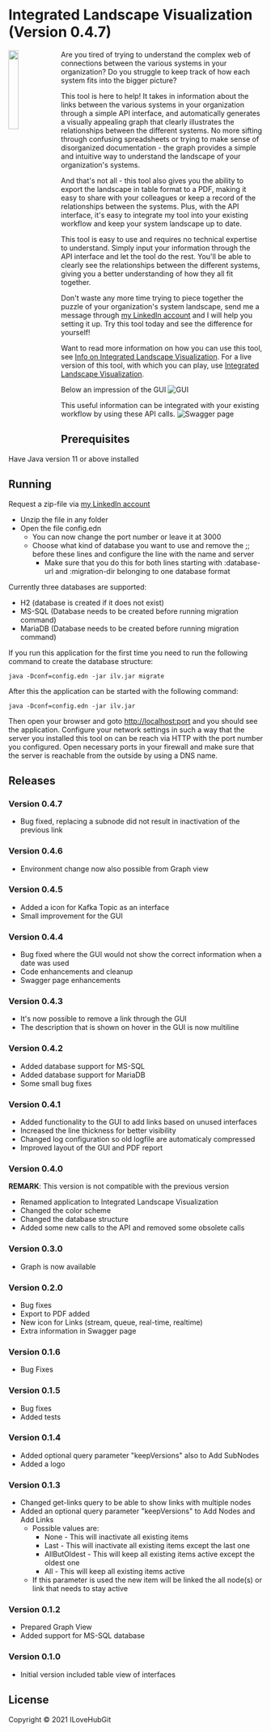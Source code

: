 # Integrated Landscape Visualization (Version 0.4.7)

<img src="resources/public/img/ilv-logo.svg" width="20%" align="left"/>

Are you tired of trying to understand the complex web of connections between the various systems in your organization? Do you struggle to keep track of how each system fits into the bigger picture?

This tool is here to help! It takes in information about the links between the various systems in your organization through a simple API interface, and automatically generates a visually appealing graph that clearly illustrates the relationships between the different systems. No more sifting through confusing spreadsheets or trying to make sense of disorganized documentation - the graph provides a simple and intuitive way to understand the landscape of your organization's systems.

And that's not all - this tool also gives you the ability to export the landscape in table format to a PDF, making it easy to share with your colleagues or keep a record of the relationships between the systems. Plus, with the API interface, it's easy to integrate my tool into your existing workflow and keep your system landscape up to date.

This tool is easy to use and requires no technical expertise to understand. Simply input your information through the API interface and let the tool do the rest. You'll be able to clearly see the relationships between the different systems, giving you a better understanding of how they all fit together.

Don't waste any more time trying to piece together the puzzle of your organization's system landscape, send me a message through [my LinkedIn account][1] and I will help you setting it up. Try this tool today and see the difference for yourself!

Want to read more information on how you can use this tool, see [Info on Integrated Landscape Visualization][2]. For a live version of this tool, with which you can play, use [Integrated Landscape Visualization][3].

Below an impression of the GUI
![GUI][screen-graph]

This useful information can be integrated with your existing workflow by using these API calls.
![Swagger page][screen-swagger]

## Prerequisites

Have Java version 11 or above installed

## Running

Request a zip-file via [my LinkedIn account][1]

- Unzip the file in any folder
- Open the file config.edn
  - You can now change the port number or leave it at 3000
  - Choose what kind of database you want to use and remove the ;; before these lines and configure the line with the name and server
    - Make sure that you do this for both lines starting with :database-url and :migration-dir belonging to one database format

Currently three databases are supported:

- H2 (database is created if it does not exist)
- MS-SQL (Database needs to be created before running migration command)
- MariaDB (Database needs to be created before running migration command)

If you run this application for the first time you need to run the following command to create the database structure:

    java -Dconf=config.edn -jar ilv.jar migrate

After this the application can be started with the following command:

    java -Dconf=config.edn -jar ilv.jar

Then open your browser and goto <http://localhost:port> and you should see the application. Configure your network settings in such a way that the server you installed this tool on can be reach via HTTP with the port number you configured. Open necessary ports in your firewall and make sure that the server is reachable from the outside by using a DNS name.

## Releases

### Version 0.4.7

- Bug fixed, replacing a subnode did not result in inactivation of the previous link

### Version 0.4.6

- Environment change now also possible from Graph view

### Version 0.4.5

- Added a icon for Kafka Topic as an interface
- Small improvement for the GUI

### Version 0.4.4

- Bug fixed where the GUI would not show the correct information when a date was used
- Code enhancements and cleanup
- Swagger page enhancements

### Version 0.4.3

- It's now possible to remove a link through the GUI
- The description that is shown on hover in the GUI is now multiline

### Version 0.4.2

- Added database support for MS-SQL
- Added database support for MariaDB
- Some small bug fixes

### Version 0.4.1

- Added functionality to the GUI to add links based on unused interfaces
- Increased the line thickness for better visibility
- Changed log configuration so old logfile are automaticaly compressed
- Improved layout of the GUI and PDF report

### Version 0.4.0

**REMARK**: This version is not compatible with the previous version

- Renamed application to Integrated Landscape Visualization
- Changed the color scheme
- Changed the database structure
- Added some new calls to the API and removed some obsolete calls

### Version 0.3.0

- Graph is now available

### Version 0.2.0

- Bug fixes
- Export to PDF added
- New icon for Links (stream, queue, real-time, realtime)
- Extra information in Swagger page

### Version 0.1.6

- Bug Fixes

### Version 0.1.5

- Bug fixes
- Added tests

### Version 0.1.4

- Added optional query parameter "keepVersions" also to Add SubNodes
- Added a logo

### Version 0.1.3

- Changed get-links query to be able to show links with multiple nodes
- Added an optional query parameter "keepVersions" to Add Nodes and Add Links
  - Possible values are:
    - None - This will inactivate all existing items
    - Last - This will inactivate all existing items except the last one
    - AllButOldest - This will keep all existing items active except the oldest one
    - All - This will keep all existing items active
  - If this parameter is used the new item will be linked the all node(s) or link that needs to stay active

### Version 0.1.2

- Prepared Graph View
- Added support for MS-SQL database

### Version 0.1.0

- Initial version included table view of interfaces

## License

Copyright © 2021 ILoveHubGit

[1]: https://www.linkedin.com/in/jverschuuren/ "LinkedIn"
[2]: http://jeroenverschuuren.nl/about-ilv.html "My homepage"
[3]: http://ilv.jeroenverschuuren.nl/ "ILV"

[screen-graph]: resources/public/img/ILV_animated.gif "GUI Impression"
[screen-swagger]: resources/public/img/ilv-swagger-0.4.0.png "Swagger view"
